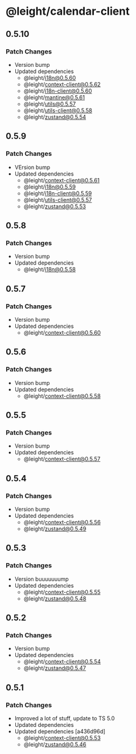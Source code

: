 # @leight/calendar-client

## 0.5.10

### Patch Changes

- Version bump
- Updated dependencies
    - @leight/i18n@0.5.60
    - @leight/context-client@0.5.62
    - @leight/i18n-client@0.5.60
    - @leight/mantine@0.5.61
    - @leight/utils@0.5.57
    - @leight/utils-client@0.5.58
    - @leight/zustand@0.5.54

## 0.5.9

### Patch Changes

- VErsion bump
- Updated dependencies
    - @leight/context-client@0.5.61
    - @leight/i18n@0.5.59
    - @leight/i18n-client@0.5.59
    - @leight/utils-client@0.5.57
    - @leight/zustand@0.5.53

## 0.5.8

### Patch Changes

- Version bump
- Updated dependencies
    - @leight/i18n@0.5.58

## 0.5.7

### Patch Changes

- Version bump
- Updated dependencies
    - @leight/context-client@0.5.60

## 0.5.6

### Patch Changes

- Version bump
- Updated dependencies
    - @leight/context-client@0.5.58

## 0.5.5

### Patch Changes

- Version bump
- Updated dependencies
    - @leight/context-client@0.5.57

## 0.5.4

### Patch Changes

- Version bump
- Updated dependencies
    - @leight/context-client@0.5.56
    - @leight/zustand@0.5.49

## 0.5.3

### Patch Changes

- Version buuuuuuump
- Updated dependencies
    - @leight/context-client@0.5.55
    - @leight/zustand@0.5.48

## 0.5.2

### Patch Changes

- Version bump
- Updated dependencies
    - @leight/context-client@0.5.54
    - @leight/zustand@0.5.47

## 0.5.1

### Patch Changes

- Improved a lot of stuff, update to TS 5.0
- Updated dependencies
- Updated dependencies [a436d96d]
    - @leight/context-client@0.5.53
    - @leight/zustand@0.5.46
